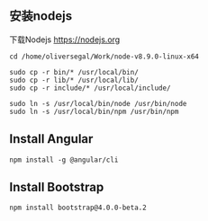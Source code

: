 
## 安装nodejs

下载Nodejs https://nodejs.org

```
cd /home/oliversegal/Work/node-v8.9.0-linux-x64

sudo cp -r bin/* /usr/local/bin/
sudo cp -r lib/* /usr/local/lib/
sudo cp -r include/* /usr/local/include/

sudo ln -s /usr/local/bin/node /usr/bin/node
sudo ln -s /usr/local/bin/npm /usr/bin/npm

```

## Install Angular
`npm install -g @angular/cli`


## Install Bootstrap

`npm install bootstrap@4.0.0-beta.2`
